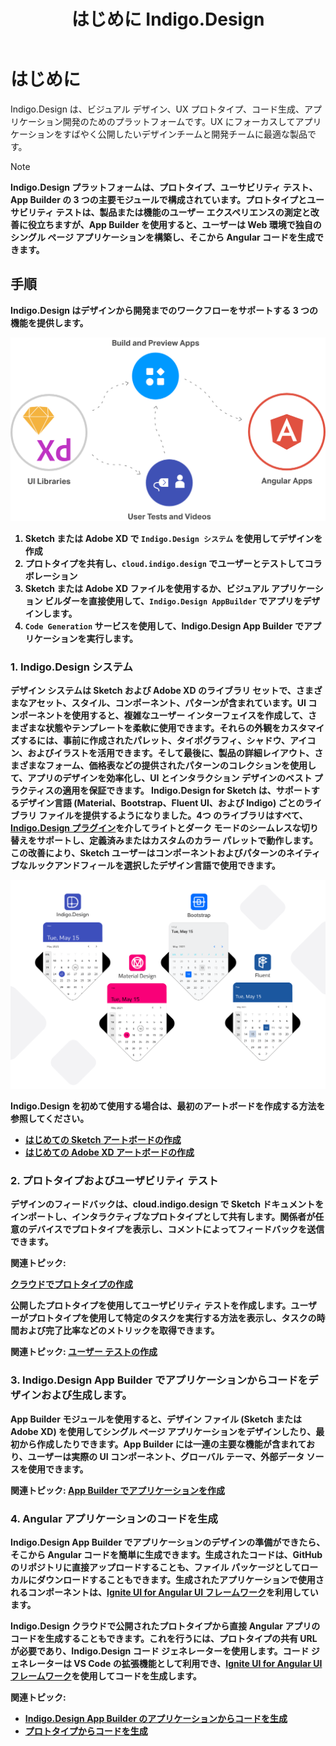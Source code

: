 ﻿---
title: はじめに Indigo.Design
_description: デザインからコードまでシームレスに Indigo.Design の概要 
_keywords: デザイン システム, デザイン システム UX, UI キット, Sketch, Ignite UI for Angular, Sketch to Angular, Angular, Angular デザイン システム, Sketch からコードをエクスポート, Angular 用のデザイン キット, Sketch HTML, Sketch to HTML, Sketch UI キット, プロトタイプ, ユーザー ビデオ, コード生成
_language: ja
---

# はじめに

Indigo.Design は、ビジュアル デザイン、UX プロトタイプ、コード生成、アプリケーション開発のためのプラットフォームです。UX にフォーカスしてアプリケーションをすばやく公開したいデザインチームと開発チームに最適な製品です。

> [!NOTE]
><b>Indigo.Design プラットフォームは、プロトタイプ、ユーサビリティ テスト、App Builder の 3 つの主要モジュールで構成されています。プロトタイプとユーサビリティ テストは、製品または機能のユーザー エクスペリエンスの測定と改善に役立ちますが、App Builder を使用すると、ユーザーは Web 環境で独自のシングル ページ アプリケーションを構築し、そこから Angular コードを生成できます。

## 手順

Indigo.Design はデザインから開発までのワークフローをサポートする 3 つの機能を提供します。

<img class="responsive-img" src="images/indigo_design_how_it_works.png" srcset="images/indigo_design_how_it_works@2x.png 2x" />

1.  Sketch または Adobe XD で `Indigo.Design システム` を使用してデザインを作成
2.  プロトタイプを共有し、`cloud.indigo.design` でユーザーとテストしてコラボレーション
3. Sketch または Adobe XD ファイルを使用するか、ビジュアル アプリケーション ビルダーを直接使用して、`Indigo.Design AppBuilder` でアプリをデザインします。
4. `Code Generation` サービスを使用して、Indigo.Design App Builder でアプリケーションを実行します。 

### 1. Indigo.Design システム

デザイン システムは Sketch および Adobe XD のライブラリ セットで、さまざまなアセット、スタイル、コンポーネント、パターンが含まれています。UI コンポーネントを使用すると、複雑なユーザー インターフェイスを作成して、さまざまな状態やテンプレートを柔軟に使用できます。それらの外観をカスタマイズするには、事前に作成されたパレット、タイポグラフィ、シャドウ、アイコン、およびイラストを活用できます。そして最後に、製品の詳細レイアウト、さまざまなフォーム、価格表などの提供されたパターンのコレクションを使用して、アプリのデザインを効率化し、UI とインタラクション デザインのベスト プラクティスの適用を保証できます。
Indigo.Design for Sketch は、サポートするデザイン言語 (Material、Bootstrap、Fluent UI、および Indigo) ごとのライブラリ ファイルを提供するようになりました。4つ のライブラリはすべて、[Indigo.Design プラグイン](sync-themes-plugin.md)を介してライトとダーク モードのシームレスな切り替えをサポートし、定義済みまたはカスタムのカラー パレットで動作します。この改善により、Sketch ユーザーはコンポーネントおよびパターンのネイティブなルックアンドフィールを選択したデザイン言語で使用できます。

<img class="responsive-img" src="./images/four-themes.png" />

Indigo.Design を初めて使用する場合は、最初のアートボードを作成する方法を参照してください。
* [はじめての Sketch アートボードの作成](creating-artboard-sketch.md)
* [はじめての Adobe XD アートボードの作成](creating-artboard-adobexd.md)

### 2. プロトタイプおよびユーザビリティ テスト

デザインのフィードバックは、cloud.indigo.design で Sketch ドキュメントをインポートし、インタラクティブなプロトタイプとして共有します。関係者が任意のデバイスでプロトタイプを表示し、コメントによってフィードバックを送信できます。

関連トピック:

[クラウドでプロトタイプの作成](prototyping/creating-a-prototype.md)

公開したプロトタイプを使用してユーザビリティ テストを作成します。ユーザーがプロトタイプを使用して特定のタスクを実行する方法を表示し、タスクの時間および完了比率などのメトリックを取得できます。

関連トピック:
[ユーザー テストの作成](prototyping/set-up-a-user-test.md)


### 3. Indigo.Design App Builder でアプリケーションからコードをデザインおよび生成します。

App Builder モジュールを使用すると、デザイン ファイル (Sketch または Adobe XD) を使用してシングル ページ アプリケーションをデザインしたり、最初から作成したりできます。App Builder には一連の主要な機能が含まれており、ユーザーは実際の UI コンポーネント、グローバル テーマ、外部データ ソースを使用できます。

関連トピック:
[App Builder でアプリケーションを作成](https://jp.infragistics.com/products/appbuilder/help/app-builder-overview)


### 4. Angular アプリケーションのコードを生成

Indigo.Design App Builder でアプリケーションのデザインの準備ができたら、そこから Angular コードを簡単に生成できます。生成されたコードは、GitHub のリポジトリに直接アップロードすることも、ファイル パッケージとしてローカルにダウンロードすることもできます。生成されたアプリケーションで使用されるコンポーネントは、[Ignite UI for Angular UI フレームワーク](https://jp.infragistics.com/products/ignite-ui-angular)を利用しています。

Indigo.Design クラウドで公開されたプロトタイプから直接 Angular アプリのコードを生成することもできます。これを行うには、プロトタイプの共有 URL が必要であり、Indigo.Design コード ジェネレーターを使用します。コード ジェネレーターは VS Code の拡張機能として利用でき、[Ignite UI for Angular UI フレームワーク](https://jp.infragistics.com/products/ignite-ui-angular)を使用してコードを生成します。

関連トピック:

- [Indigo.Design App Builder のアプリケーションからコードを生成](https://jp.infragistics.com/products/appbuilder/help/generate-app/generate-app-overview)
- [プロトタイプからコードを生成](codegen/installing-vs-code-extension.md)